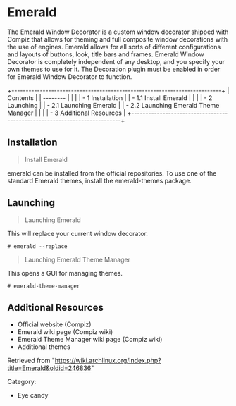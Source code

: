 Emerald
=======

The Emerald Window Decorator is a custom window decorator shipped with
Compiz that allows for theming and full composite window decorations
with the use of engines. Emerald allows for all sorts of different
configurations and layouts of buttons, look, title bars and frames.
Emerald Window Decorator is completely independent of any desktop, and
you specify your own themes to use for it. The Decoration plugin must be
enabled in order for Emerald Window Decorator to function.

+--------------------------------------------------------------------------+
| Contents                                                                 |
| --------                                                                 |
|                                                                          |
| -   1 Installation                                                       |
|     -   1.1 Install Emerald                                              |
|                                                                          |
| -   2 Launching                                                          |
|     -   2.1 Launching Emerald                                            |
|     -   2.2 Launching Emerald Theme Manager                              |
|                                                                          |
| -   3 Additional Resources                                               |
+--------------------------------------------------------------------------+

Installation
------------

> Install Emerald

emerald can be installed from the official repositories. To use one of
the standard Emerald themes, install the emerald-themes package.

Launching
---------

> Launching Emerald

This will replace your current window decorator.

    # emerald --replace

> Launching Emerald Theme Manager

This opens a GUI for managing themes.

    # emerald-theme-manager

Additional Resources
--------------------

-   Official website (Compiz)
-   Emerald wiki page (Compiz wiki)
-   Emerald Theme Manager wiki page (Compiz wiki)
-   Additional themes

Retrieved from
"https://wiki.archlinux.org/index.php?title=Emerald&oldid=246836"

Category:

-   Eye candy
